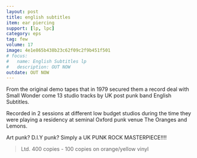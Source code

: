 ```yaml
---
layout: post
title: english subtitles 
item: ear piercing
support: [lp, lpc]
category: eps
tag: few
volume: 17
image: 4e1e865b438b23c62f09c2f9b451f501
# focus:
#   name: English Subtitles lp
#   description: OUT NOW
outdate: OUT NOW
---
```


From the original demo tapes that in 1979 secured them a record deal with Small Wonder come 13 studio tracks by UK post punk band English Subtitles.

Recorded in 2 sessions at different low budget studios during the time they were playing a residency at seminal Oxford punk venue The Oranges and Lemons.

Art punk? D.I.Y punk? Simply a UK PUNK ROCK MASTERPIECE!!!!

> Ltd. 400 copies - 100 copies on orange/yellow vinyl 
